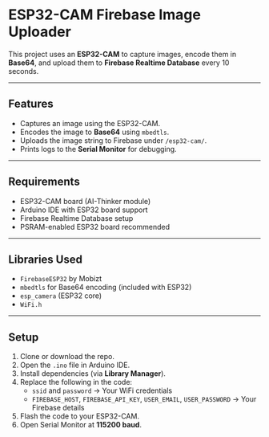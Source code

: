 # ESP32-CAM Firebase Image Uploader

This project uses an **ESP32-CAM** to capture images, encode them in **Base64**, and upload them to **Firebase Realtime Database** every 10 seconds.

---

##  Features

- Captures an image using the ESP32-CAM.
- Encodes the image to **Base64** using `mbedtls`.
- Uploads the image string to Firebase under `/esp32-cam/`.
- Prints logs to the **Serial Monitor** for debugging.

---

##  Requirements

- ESP32-CAM board (AI-Thinker module)
- Arduino IDE with ESP32 board support
- Firebase Realtime Database setup
- PSRAM-enabled ESP32 board recommended

---

##  Libraries Used

- `FirebaseESP32` by Mobizt  
- `mbedtls` for Base64 encoding (included with ESP32)
- `esp_camera` (ESP32 core)
- `WiFi.h`

---

##  Setup

1. Clone or download the repo.
2. Open the `.ino` file in Arduino IDE.
3. Install dependencies (via **Library Manager**).
4. Replace the following in the code:
   - `ssid` and `password` → Your WiFi credentials  
   - `FIREBASE_HOST`, `FIREBASE_API_KEY`, `USER_EMAIL`, `USER_PASSWORD` → Your Firebase details  
5. Flash the code to your ESP32-CAM.
6. Open Serial Monitor at **115200 baud**.


